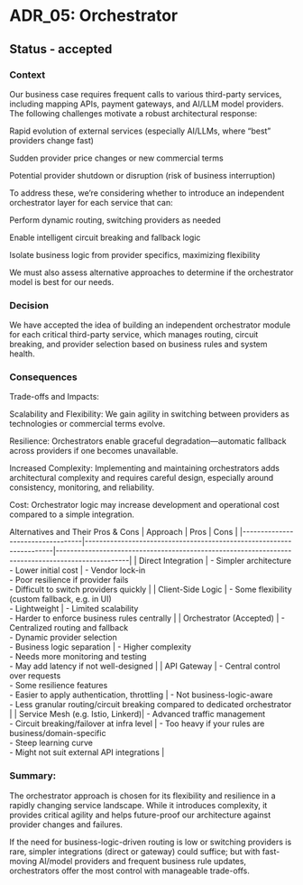 # ADR_05: Orchestrator 
      
## Status - accepted

### Context
Our business case requires frequent calls to various third-party services, including mapping APIs, payment gateways, and AI/LLM model providers. The following challenges motivate a robust architectural response:

Rapid evolution of external services (especially AI/LLMs, where “best” providers change fast)

Sudden provider price changes or new commercial terms

Potential provider shutdown or disruption (risk of business interruption)

To address these, we’re considering whether to introduce an independent orchestrator layer for each service that can:

Perform dynamic routing, switching providers as needed

Enable intelligent circuit breaking and fallback logic

Isolate business logic from provider specifics, maximizing flexibility

We must also assess alternative approaches to determine if the orchestrator model is best for our needs.

### Decision
We have accepted the idea of building an independent orchestrator module for each critical third-party service, which manages routing, circuit breaking, and provider selection based on business rules and system health.

### Consequences
Trade-offs and Impacts:

Scalability and Flexibility:
We gain agility in switching between providers as technologies or commercial terms evolve.

Resilience:
Orchestrators enable graceful degradation—automatic fallback across providers if one becomes unavailable.

Increased Complexity:
Implementing and maintaining orchestrators adds architectural complexity and requires careful design, especially around consistency, monitoring, and reliability.

Cost:
Orchestrator logic may increase development and operational cost compared to a simple integration.

Alternatives and Their Pros & Cons
| Approach                        | Pros                                                                 | Cons                                                                                             |
|----------------------------------|---------------------------------------------------------------------|--------------------------------------------------------------------------------------------------|
| Direct Integration               | - Simpler architecture<br>- Lower initial cost                      | - Vendor lock-in<br>- Poor resilience if provider fails<br>- Difficult to switch providers quickly |
| Client-Side Logic                | - Some flexibility (custom fallback, e.g. in UI)<br>- Lightweight   | - Limited scalability<br>- Harder to enforce business rules centrally                            |
| Orchestrator (Accepted)          | - Centralized routing and fallback<br>- Dynamic provider selection<br>- Business logic separation | - Higher complexity<br>- Needs more monitoring and testing<br>- May add latency if not well-designed |
| API Gateway                      | - Central control over requests<br>- Some resilience features<br>- Easier to apply authentication, throttling | - Not business-logic-aware<br>- Less granular routing/circuit breaking compared to dedicated orchestrator |
| Service Mesh (e.g. Istio, Linkerd)| - Advanced traffic management<br>- Circuit breaking/failover at infra level | - Too heavy if your rules are business/domain-specific<br>- Steep learning curve<br>- Might not suit external API integrations |



### Summary:
The orchestrator approach is chosen for its flexibility and resilience in a rapidly changing service landscape. While it introduces complexity, it provides critical agility and helps future-proof our architecture against provider changes and failures.

If the need for business-logic-driven routing is low or switching providers is rare, simpler integrations (direct or gateway) could suffice; but with fast-moving AI/model providers and frequent business rule updates, orchestrators offer the most control with manageable trade-offs.
